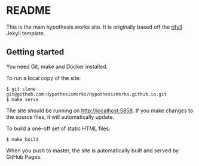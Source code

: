 # README #

This is the main hypothesis.works site. It is originally based off the [rifyll](https://github.com/itsrifat/rifyll) Jekyll template.

## Getting started

You need Git, make and Docker installed.

To run a local copy of the site:

```console
$ git clone git@github.com:HypothesisWorks/HypothesisWorks.github.io.git
$ make serve
```

The site should be running on <http://localhost:5858>.
If you make changes to the source files, it will automatically update.

To build a one-off set of static HTML files:

```console
$ make build
```

When you push to master, the site is automatically built and served by GitHub Pages.

